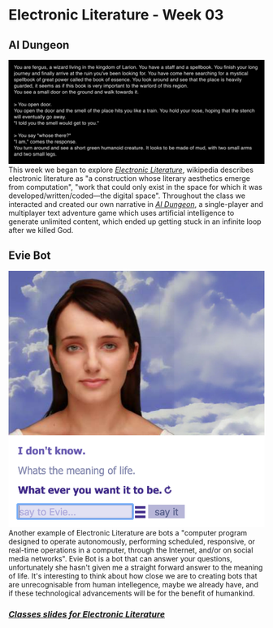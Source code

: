 # Electronic Literature - Week 03
## AI Dungeon 
![](ai_dungeon.png)
This week we began to explore [*Electronic Literature*](https://en.wikipedia.org/wiki/Electronic_literature), wikipedia describes electronic literature as "a construction whose literary aesthetics emerge from computation", "work that could only exist in the space for which it was developed/written/coded—the digital space". Throughout the class we interacted and created our own narrative in [*AI Dungeon*](https://play.aidungeon.io/), a single-player and multiplayer text adventure game which uses artificial intelligence to generate unlimited content, which ended up getting stuck in an infinite loop after we killed God.
## Evie Bot
![](evie_bot.png)
Another example of Electronic Literature are bots a "computer program designed to operate autonomously, performing scheduled, responsive, or real-time operations in a computer, through the Internet, and/or on social media networks". Evie Bot is a bot that can answer your questions, unfortunately she hasn't given me a straight forward answer to the meaning of life. It's interesting to think about how close we are to creating bots that are unrecognisable from human intellegence, maybe we already have, and if these technological advancements will be for the benefit of humankind.

### [*Classes slides for Electronic Literature*](https://docs.google.com/presentation/d/1QXcxFkKdzMiwNWBSdXT0LG9YNFjlzViwScTtsLMXROo/edit)
